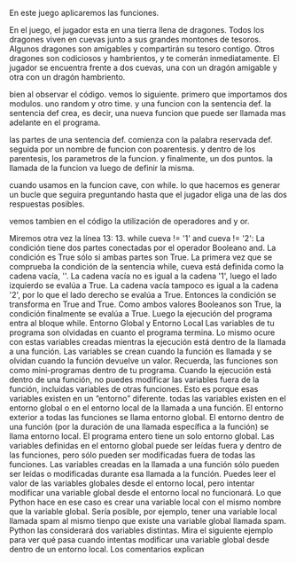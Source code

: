 En este juego aplicaremos las funciones.

En el juego, el jugador esta en una tierra llena de dragones. Todos los dragones viven en cuevas junto a sus grandes montones de tesoros. Algunos dragones son amigables y compartirán su tesoro contigo. Otros dragones son codiciosos y hambrientos, y te comerán inmediatamente. El jugador se encuentra frente a dos cuevas, una con un dragón amigable y otra con un dragón hambriento.

bien al observar el código. vemos lo siguiente. primero que importamos dos modulos. uno random y otro time. y una funcion con la sentencia def. la sentencia def crea, es decir, una nueva funcion que puede ser llamada mas adelante en el programa.

las partes de una sentencia def. comienza con la palabra reservada def. seguida por un nombre de funcion con poarentesis. y dentro de los parentesis, los parametros de la funcion. y finalmente, un dos puntos.
la llamada de la funcion va luego de definir la misma.

cuando usamos en la funcion cave, con while. lo que hacemos es generar un bucle que seguira preguntando hasta que el jugador eliga una de las dos respuestas posibles.

vemos tambien en el código la utilización de operadores and y or.

Miremos otra vez la línea 13: 13. while cueva != '1' and cueva != '2':
La condición tiene dos partes conectadas por el operador Booleano and. La condición es True
sólo si ambas partes son True.
La primera vez que se comprueba la condición de la sentencia while, cueva está definida como
la cadena vacía, ''. La cadena vacía no es igual a la cadena '1', luego el lado izquierdo se evalúa
a True. La cadena vacía tampoco es igual a la cadena '2', por lo que el lado derecho se evalúa a
True.
Entonces la condición se transforma en True and True. Como ambos valores Booleanos son
True, la condición finalmente se evalúa a True. Luego la ejecución del programa entra al bloque
while.
Entorno Global y Entorno Local
Las variables de tu programa son olvidadas en cuanto el programa termina. Lo mismo ocure con
estas variables creadas mientras la ejecución está dentro de la llamada a una función. Las
variables se crean cuando la función es llamada y se olvidan cuando la función devuelve un valor.
Recuerda, las funciones son como mini-programas dentro de tu programa.
Cuando la ejecución está dentro de una función, no puedes modificar las variables fuera de la
función, incluidas variables de otras funciones. Esto es porque esas variables existen en un
“entorno” diferente. todas las variables existen en el entorno global o en el entorno local de la
llamada a una función.
El entorno exterior a todas las funciones se llama entorno global. El entorno dentro de una
función (por la duración de una llamada específica a la función) se llama entorno local.
El programa entero tiene un solo entorno global. Las variables definidas en el entorno global
puede ser leídas fuera y dentro de las funciones, pero sólo pueden ser modificadas fuera de todas
las funciones. Las variables creadas en la llamada a una función sólo pueden ser leídas o
modificadas durante esa llamada a la función.
Puedes leer el valor de las variables globales desde el entorno local, pero intentar modificar una
variable global desde el entorno local no funcionará. Lo que Python hace en ese caso es crear una
variable local con el mismo nombre que la variable global. Sería posible, por ejemplo, tener una
variable local llamada spam al mismo tienpo que existe una variable global llamada spam. Python
las considerará dos variables distintas.
Mira el siguiente ejemplo para ver qué pasa cuando intentas modificar una variable global desde
dentro de un entorno local. Los comentarios explican
